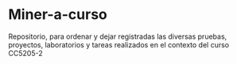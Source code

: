 # Miner-a-curso
Repositorio, para ordenar y dejar registradas las diversas pruebas, proyectos, laboratorios y tareas realizados en el contexto del curso CC5205-2
